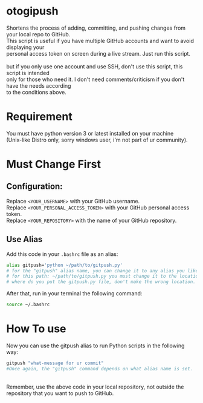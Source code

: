 # otogipush
Shortens the process of adding, committing, and pushing changes from your local repo to GitHub.<br>
This script is useful if you have multiple GitHub accounts and want to avoid displaying your<br>
personal access token on screen during a live stream. Just run this script.<br>
<br>
but if you only use one account and use SSH, don't use this script, this script is intended<br>
only for those who need it. I don't need comments/criticism if you don't have the needs according<br>
to the conditions above.

# Requirement
You must have python version 3 or latest installed on your machine<br>
(Unix-like Distro only, sorry windows user, i'm not part of ur community).

# Must Change First
## Configuration:

Replace `<YOUR_USERNAME>` with your GitHub username.<br>
Replace `<YOUR_PERSONAL_ACCESS_TOKEN>` with your GitHub personal access token.<br>
Replace `<YOUR_REPOSITORY>` with the name of your GitHub repository.<br>

## Use Alias
Add this code in your `.bashrc` file as an alias:

```bash
alias gitpush='python ~/path/to/gitpush.py'
# for the "gitpush" alias name, you can change it to any alias you like.
# for this path: ~/path/to/gitpush.py you must change it to the location,
# where do you put the gitpush.py file, don't make the wrong location.
```
After that, run in your terminal the following command:

```bash
source ~/.bashrc
```

# How To use
Now you can use the gitpush alias to run Python scripts in the following way:

```bash
gitpush "what-message for ur commit"
#Once again, the "gitpush" command depends on what alias name is set.
```
<br>
Remember, use the above code in your local repository, not outside the repository that you want to push to GitHub.
